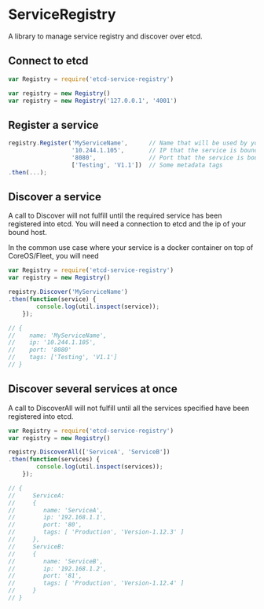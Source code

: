 # ServiceRegistry
A library to manage service registry and discover over etcd.

## Connect to etcd
```js
var Registry = require('etcd-service-registry')

var registry = new Registry()
var registry = new Registry('127.0.0.1', '4001')
```

## Register a service

```js
registry.Register('MyServiceName',      // Name that will be used by your clients
                  '10.244.1.105',       // IP that the service is bound to
                  '8080',               // Port that the service is bound to
                  ['Testing', 'V1.1'])  // Some metadata tags
.then(...);
```

## Discover a service

A call to Discover will not fulfill until the required service has been registered into etcd. You will need a connection to etcd and the ip of your bound host.

In the common use case where your service is a docker container on top of CoreOS/Fleet, you will need 

```js
var Registry = require('etcd-service-registry')
var registry = new Registry()

registry.Discover('MyServiceName')
.then(function(service) {
        console.log(util.inspect(service));
    });

// {
//    name: 'MyServiceName',
//    ip: '10.244.1.105',
//    port: '8080'
//    tags: ['Testing', 'V1.1']
// }
```

## Discover several services at once

A call to DiscoverAll will not fulfill until all the services specified have been registered into etcd.

```js
var Registry = require('etcd-service-registry')
var registry = new Registry()

registry.DiscoverAll(['ServiceA', 'ServiceB'])
.then(function(services) {
        console.log(util.inspect(services));
    });

// { 
//     ServiceA:
//     { 
//        name: 'ServiceA',
//        ip: '192.168.1.1',
//        port: '80',
//        tags: [ 'Production', 'Version-1.12.3' ]
//     },
//     ServiceB:
//     {
//        name: 'ServiceB',
//        ip: '192.168.1.2',
//        port: '81',
//        tags: [ 'Production', 'Version-1.12.4' ]
//     }
// }
```
